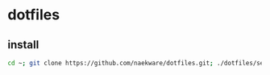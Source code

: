 # dotfiles

## install

```sh
cd ~; git clone https://github.com/naekware/dotfiles.git; ./dotfiles/setup.sh
```
